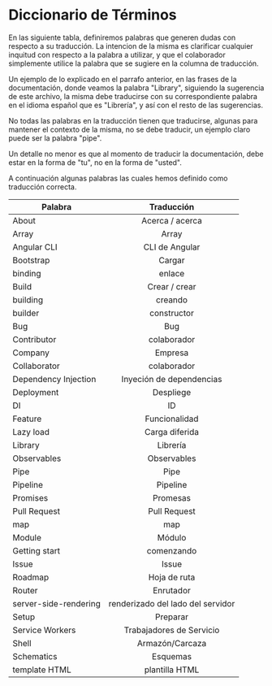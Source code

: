# Diccionario de Términos

En las siguiente tabla, definiremos palabras que generen dudas con respecto a su traducción. La intencion de la misma es clarificar cualquier inquitud con respecto a la palabra a utilizar, y que el colaborador simplemente utilice la palabra que se sugiere en la columna de traducción.

Un ejemplo de lo explicado en el parrafo anterior, en las frases de la documentación, donde veamos la palabra "Library", siguiendo la sugerencia de este archivo, la misma debe traducirse con su correspondiente palabra en el idioma español que es "Librería", y así con el resto de las sugerencias.

No todas las palabras en la traducción tienen que traducirse, algunas para mantener el contexto de la misma, no se debe traducir, un ejemplo claro puede ser la palabra "pipe".

Un detalle no menor es que al momento de traducir la documentación, debe estar en la forma de "tu", no en la forma de "usted".

A continuación algunas palabras las cuales hemos definido como traducción correcta.

| Palabra | Traducción |
| ------------- |:------------------:| 
| About | Acerca / acerca |
| Array | Array |
| Angular CLI | CLI de Angular |
| Bootstrap | Cargar |
| binding | enlace |
| Build | Crear / crear | 
| building | creando | 
| builder | constructor |
| Bug | Bug |
| Contributor | colaborador |
| Company | Empresa |
| Collaborator | colaborador |
| Dependency Injection | Inyeción de dependencias |
| Deployment | Despliege |
| DI | ID |
| Feature | Funcionalidad |
| Lazy load | Carga diferida |
| Library | Librería |
| Observables | Observables |
| Pipe | Pipe |
| Pipeline | Pipeline |
| Promises | Promesas |
| Pull Request | Pull Request | 
| map | map |
| Module | Módulo |
| Getting start | comenzando |
| Issue | Issue |
| Roadmap | Hoja de ruta |
| Router | Enrutador |
| server-side-rendering | renderizado del lado del servidor |
| Setup | Preparar |
| Service Workers | Trabajadores de Servicio |
| Shell | Armazón/Carcaza |
| Schematics | Esquemas |
| template HTML  | plantilla HTML |
